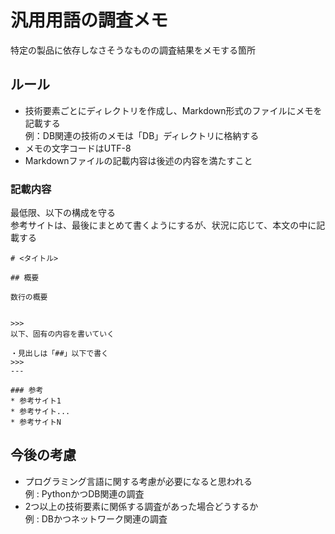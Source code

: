 # 汎用用語の調査メモ

特定の製品に依存しなさそうなものの調査結果をメモする箇所

## ルール

* 技術要素ごとにディレクトリを作成し、Markdown形式のファイルにメモを記載する  
例：DB関連の技術のメモは「DB」ディレクトリに格納する
* メモの文字コードはUTF-8
* Markdownファイルの記載内容は後述の内容を満たすこと

### 記載内容

最低限、以下の構成を守る  
参考サイトは、最後にまとめて書くようにするが、状況に応じて、本文の中に記載する
```
# <タイトル>

## 概要

数行の概要


>>>
以下、固有の内容を書いていく

・見出しは「##」以下で書く
>>>
---

### 参考
* 参考サイト1  
* 参考サイト...
* 参考サイトN
```

## 今後の考慮

* プログラミング言語に関する考慮が必要になると思われる  
例 : PythonかつDB関連の調査
* 2つ以上の技術要素に関係する調査があった場合どうするか  
例 : DBかつネットワーク関連の調査
